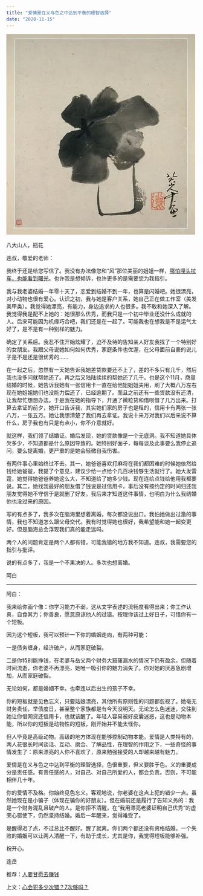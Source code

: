 ```yaml
---
title: "爱情是在义与色之中达到平衡的理智选择"
date: "2020-11-15"
---
```


![连岳文章](images/连岳文章picture-15.jpg)

八大山人，瓶花  

  

连叔，敬爱的老师：

  

我终于还是给您写信了。我没有办法像您和“风”那位美丽的姐姐一样，[哪怕埋头拉车，也能看到曙光](http://mp.weixin.qq.com/s?__biz=MjM5NDU0Mjk2MQ==&mid=2651658392&idx=1&sn=760c4b0dc1de8b88c2346db1f98fa210&chksm=bd7f9c868a0815905d378c5df0fa2932d78d01b3b10ed602f16664670218777499f64a713e7b&scene=21#wechat_redirect)。也许我是想倾诉，也许更多的是需要您为我指引。

  

我与我老婆结婚一年零十天了，恋爱到结婚不到一年，也算是闪婚吧。她很漂亮，对小动物也很有爱心。认识之初，我与她是客户关系，她自己正在做工作室（美发美甲类）。我觉得她漂亮，有能力，身边追求的人也很多。我不敢和她深入了解。我觉得我是配不上她的：她很那么优秀，而我只是一个初中毕业还没什么成就的人。后来可能因为机缘巧合吧，我们还是在一起了。可能我也在想我是不是运气太好了，是不是有一种别样的魅力。

  

确定了关系后。我忍不住开始炫耀了，迫不及待的告知亲人好友我找了一个特别好的女朋友。我跟父母说她如何如何优秀，家庭条件也优渥，在父母面前自豪的说儿子是不是还是很优秀的……

  

在一起之后，忽然有一天她告诉我她差贷款要还不上了，差的不多只有几千，然后我也没多问就帮她还了。再之后又陆陆续续的帮她还了几千。也是这个11月，商量结婚的时候，她告诉我她有一张信用卡一直在给他姐姐姐夫用，刷了大概八万左右现在她姐姐她们也没能力偿还了，已经逾期了。而且之前还有一些贷款没有还清，让我帮忙想想办法。于是我在她的指导下，开通了微粒贷和借呗借了几万出来。打算去拿证的前夕，她开口告诉我，其实她们家的房子也是租的，信用卡有两张一张八万，一张五万。她让我想清楚了我们再去拿证。我说十来万对我们以后来说不算什么，房子我也有只是有点小，你不介意就好。

  

就这样，我们领了结婚证。婚后发现，她的贷款像是一个无底洞。我不知道她具体欠多少，不知道都是什么原因导致的。她特别好面子，每每谈及此事要么我停止追问，要么提离婚，更严重的是她会轻微自我伤害。

  

有两件事心里始终过不去。其一，她爸爸喜欢打麻将在我们都困难的时候她依然给钱给她爸爸，我提了个意见，建议少给一点给个几百块钱够生活就行了。她大发雷霆，她觉得她爸爸养她这么大，不知道给了她多少钱。现在连给点钱给他用我都要说。其二，她找我最好的朋友借了钱说是过信用卡，事后没有按约定的时间归还我朋友觉得她不守信于是就删了好友。我后来才知道这件事情，也明白为什么我结婚他也没过来的原因。

  

写的有点多了，我多次在脑海里想着离婚，每次都没说出口。我怕她做出过激的事情，我也不知道怎么跟父母交代。我有时觉得她也很好，我希望能和她一起变更好。但是脑海总会浮现我们真的能走远吗。

  

两个人的问题肯定是两个人都有错，可能我错的地方我不知道。连叔，我需要您的指引与批评。

  

说的有点多了，我是一个不果决的人。多次也想离婚。

  

阿白

  

* * *

  

阿白：

  

我来给你画个像：你学习能力不弱，这从文字表述的流畅度看得出来；你工作认真，自食其力；你善良，愿意原谅他人的过错。按理你该过上好日子，可惜你有一个短板。  

  

因为这个短板，我可以预计一下你的婚姻走向，有两种可能：

  

一是债务缠身，经济破产，从而家庭破裂。

  

二是你特别能挣钱，在老婆与岳父两个财务大窟窿漏水的情况下仍有盈余。但随着时间流逝，你老婆不再漂亮，她唯一吸引你的魅力消失了。你对她的厌恶急剧增加，从而家庭破裂。  

  

无论如何，都是婚姻不幸。也牵连以后出生的孩子不幸。  

  

你的短板就是见色忘义，只要姑娘漂亮，其他所有原则性的问题都忽视了。她毫无财务责任，举债度日，甚至整个家族都是有今天没明天。无论怎么色迷迷，交往到她让你借网贷还信用卡，也就该醒了。年轻人容易被好皮囊迷惑，这也是动物本能，所以你的短板是动物性的短板，刚开始并不能太怪你。

  

但人毕竟是高级动物。高级的地方体现在能够控制动物本能。爱情是人类特有的，两人花很长时间谈话、互动、磨合、了解品性，在理智的作用之下，一些奇怪的事情发生了：原来漂亮的人你不喜欢了，原来勉强接受的人却越来越有魅力。

  

爱情是在义与色之中达到平衡的理智选择，色很重要，但义要胜于色。义的重要成分是责任感。有责任感的人，对自己、对自己所爱的人，都会负责。否则，不可能相伴几十年。

  

你的爱情不及格。你始终见色忘义。客观地说，你老婆在这点上犯的错少一点。虽然她现在是小骗子（体现在骗你的好朋友）。但在婚前还是履行了告知义务的：我是一个财务混乱且破产的人。是你拒不清醒，在“我用漂亮老婆证明自己优秀”的虚荣心驱使下，仍然坚持结婚。婚后一年醒来，觉得难受了。

  

是醒得迟了点，不过总比不醒好。醒了就离。你们两个都还没有资格结婚。一个失败的婚姻可以让两人清醒一下，有助于成长，尤其是你，我觉得短板能够补强。  

  

祝开心。

  

连岳

  

推荐：[人要甘愿去赚钱](http://mp.weixin.qq.com/s?__biz=MjM5NDU0Mjk2MQ==&mid=2651631609&idx=1&sn=908fb15cfa68799db056045352ec533f&chksm=bd7e2be78a09a2f173e224da75dcb4a70b8661978945dec83d40450391e2610288b94d4ab054&scene=21#wechat_redirect)  

上文：[心会犯多少次错？7次够吗？](http://mp.weixin.qq.com/s?__biz=MjM5NDU0Mjk2MQ==&mid=2651660440&idx=1&sn=b63e2758e17a1e3b2aabee9a894045c2&chksm=bd7fa4868a082d90623967174f8be06215eb0610cc969950613dedc8b46a5e738f6facd965b7&scene=21#wechat_redirect)
